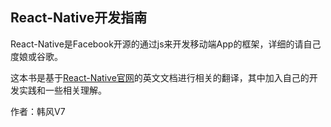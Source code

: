 ## React-Native开发指南 ##

React-Native是Facebook开源的通过js来开发移动端App的框架，详细的请自己度娘或谷歌。

这本书是基于[React-Native官网]()的英文文档进行相关的翻译，其中加入自己的开发实践和一些相关理解。

作者：韩风V7

